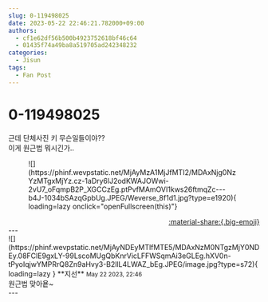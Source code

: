 ```yaml
---
slug: 0-119498025
date: 2023-05-22 22:46:21.782000+09:00
authors:
  - cf1e62df56b500b4923752618bf46c64
  - 01435f74a49ba8a519705ad242348232
categories:
  - Jisun
tags:
  - Fan Post
---
```


# 0-119498025

<div class="post-container" markdown="1">
<div class="content-container md-sidebar__scrollwrap" markdown="1">

근데 단체사진 키 무슨일들이야??<br>이게 원근법 뭐시긴가..
<figure markdown="1">
![](https://phinf.wevpstatic.net/MjAyMzA1MjJfMTI2/MDAxNjg0NzYzMTgxMjYz.cz-1aDry6lJ2odKWAJOWwi-2vU7_oFqmpB2P_XGCCzEg.ptPvfMAmOVI1kws26ftmqZc---b4J-1034bSAzqGpbUg.JPEG/Weverse_8f1d1.jpg?type=e1920){ loading=lazy onclick="openFullscreen(this)"}
</figure>


</div>
</div>

<div style="text-align: right;" markdown="1">
<a href="https://weverse.io/fromis9/fanpost/0-119498025" style="text-align: right;">:material-share:{.big-emoji}</a>
</div>
---

<div class="comments-container md-sidebar__scrollwrap" markdown="1">
<div class="comment" markdown="1">
<div class='id-container' markdown="1">
![](https://phinf.wevpstatic.net/MjAyNDEyMTlfMTE5/MDAxNzM0NTgzMjY0NDEy.08FClE9gxLY-99LscoMUgQbKnrVicLFFWSqmAi3eGLEg.hXV0n-tPyoIqjwYMPRrQ8Zn9aHvy3-B2llL4LWAZ_bEg.JPEG/image.jpg?type=s72){ loading=lazy }
**<span class="artist">지선</span>** <small>May 22 2023, 22:46</small><br>
</div>
<div class='comment-body' markdown="1">
원근법 맞아욭~
</div>
</div>
</div>
---
